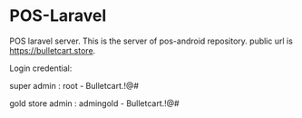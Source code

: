 # POS-Laravel
POS laravel server. This is the server of pos-android repository.  public url is https://bulletcart.store. 


Login credential:

super admin : root - Bulletcart.!@#

gold store admin : admingold - Bulletcart.!@#
